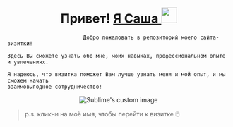 
<h1 align="center">Привет! <a href="https://philt27.github.io/" target="_blank"> Я Саша </a>  
<img src="https://github.com/blackcater/blackcater/raw/main/images/Hi.gif" height="35"/></h1>

```
                        Добро пожаловать в репозиторий моего сайта-визитки!

Здесь Вы сможете узнать обо мне, моих навыках, профессиональном опыте и увлечениях. 

Я надеюсь, что визитка поможет Вам лучше узнать меня и мой опыт, и мы сможем начать
взаимовыгодное сотрудничество!  
```
   <p align="center">
  <img src="https://github.com/philt27/philt27.github.io/assets/124879514/f0517613-caf5-4841-924f-238490a0a9f2" alt="Sublime's custom image"/>
</p>

> p.s. кликни на моё имя, чтобы перейти к визитке 🖱️
